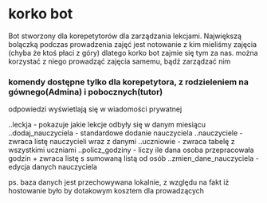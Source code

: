 # korko bot
Bot stworzony dla korepetytorów dla zarządzania lekcjami.
Największą bolączką podczas prowadzenia zajęć jest notowanie z kim mieliśmy zajęcia (chyba że ktoś płaci z góry) dlatego korko bot zajmie się tym za nas.
można korzystać z niego prowadząć zajęcia samemu, bądź zarządzać nim

### komendy dostępne tylko dla korepetytora, z rodzieleniem na gównego(Admina) i pobocznych(tutor)
odpowiedzi wyświetlają się w wiadomości prywatnej

..leckja  - pokazuje jakie lekcje odbyły się w danym miesiącu
..dodaj_nauczyciela - standardowe dodanie nauczyciela
..nauczyciele - zwraca listę nauczycieli wraz z danymi
..uczniowie - zwraca tabelę z wszystkimi uczniami
..policz_godziny - liczy ile dana osoba przepracowała godzin + zwraca listę s sumowaną listą od osób
..zmien_dane_nauczyciela - edycja danych nauczyciela

ps. baza danych jest przechowywana lokalnie, z względu na fakt iż hostowanie było by dotakowym kosztem dla prowadzących

